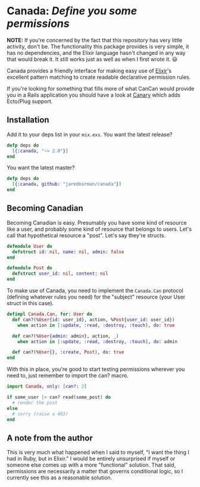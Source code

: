 Canada: _Define you some permissions_
=====================================

**NOTE:** If you're concerned by the fact that this repository has very little
activity, don't be. The functionality this package provides is very simple, it
has no dependencies, and the Elixir language hasn't changed in any way that
would break it. It still works just as well as when I first wrote it. :smiley:

Canada provides a friendly interface for making easy use of
[Elixir](http://elixir-lang.org/)'s excellent pattern matching to create
readable declarative permission rules.

If you're looking for something that fills more of what CanCan would provide
you in a Rails application you should have a look at
[Canary](https://github.com/cpjk/canary) which adds Ecto/Plug support.

Installation
------------

Add it to your deps list in your `mix.exs`. You want the latest release?

```elixir
defp deps do
  [{:canada, "~> 2.0"}]
end
```

You want the latest master?

```elixir
defp deps do
  [{:canada, github: "jarednorman/canada"}]
end
```

Becoming Canadian
-----------------

Becoming Canadian is easy. Presumably you have some kind of resource like a
user, and probably some kind of resource that belongs to users. Let's call that
hypothetical resource a "post". Let's say they're structs.

```elixir
defmodule User do
  defstruct id: nil, name: nil, admin: false
end

defmodule Post do
  defstruct user_id: nil, content: nil
end
```

To make use of Canada, you need to implement the `Canada.Can` protocol
(defining whatever rules you need) for the "subject" resource (your User struct
in this case).

```elixir
defimpl Canada.Can, for: User do
  def can?(%User{id: user_id}, action, %Post{user_id: user_id})
    when action in [:update, :read, :destroy, :touch], do: true

  def can?(%User{admin: admin}, action, _)
    when action in [:update, :read, :destroy, :touch], do: admin

  def can?(%User{}, :create, Post), do: true
end
```

With this in place, you're good to start testing permissions wherever you need
to, just remember to import the can? macro.

```elixir
import Canada, only: [can?: 2]

if some_user |> can? read(some_post) do
  # render the post
else
  # sorry (raise a 403)
end
```

A note from the author
----------------------

This is very much what happened when I said to myself, "I want the thing I had
in Ruby, but in Elixir." I would be entirely unsurprised if myself or someone
else comes up with a more "functional" solution. That said, permissions are
necessarily a matter that governs conditional logic, so I currently see this as
a reasonable solution.
